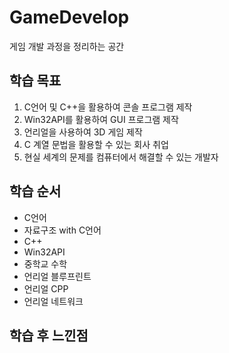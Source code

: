 # GameDevelop
게임 개발 과정을 정리하는 공간 </b>

## 학습 목표
1. C언어 및 C++을 활용하여 콘솔 프로그램 제작 </b>
2. Win32API를 활용하여 GUI 프로그램 제작 </b>
3. 언리얼을 사용하여 3D 게임 제작 </b>
4. C 계열 문법을 활용할 수 있는 회사 취업 </b>
5. 현실 세계의 문제를 컴퓨터에서 해결할 수 있는 개발자 </b>

## 학습 순서
- C언어
- 자료구조 with C언어
- C++
- Win32API
- 중학교 수학
- 언리얼 블루프린트
- 언리얼 CPP
- 언리얼 네트워크 </b>

## 학습 후 느낀점


